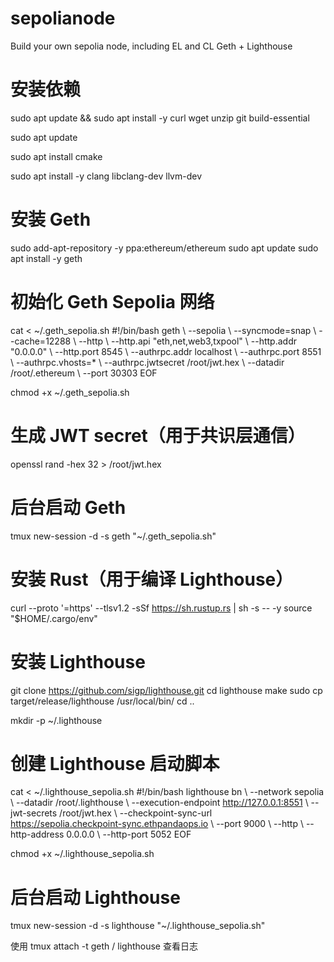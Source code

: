 # sepolianode
Build your own sepolia node, including EL and CL
Geth + Lighthouse

# 安装依赖
sudo apt update && sudo apt install -y curl wget unzip git build-essential

sudo apt update

sudo apt install cmake

sudo apt install -y clang libclang-dev llvm-dev


# 安装 Geth
sudo add-apt-repository -y ppa:ethereum/ethereum
sudo apt update
sudo apt install -y geth

# 初始化 Geth Sepolia 网络
cat <<EOF > ~/.geth_sepolia.sh
#!/bin/bash
geth \\
  --sepolia \\
  --syncmode=snap \\
  --cache=12288 \\
  --http \\
  --http.api "eth,net,web3,txpool" \\
  --http.addr "0.0.0.0" \\
  --http.port 8545 \\
  --authrpc.addr localhost \\
  --authrpc.port 8551 \\
  --authrpc.vhosts=* \\
  --authrpc.jwtsecret /root/jwt.hex \\
  --datadir /root/.ethereum \\
  --port 30303
EOF

chmod +x ~/.geth_sepolia.sh

# 生成 JWT secret（用于共识层通信）
openssl rand -hex 32 > /root/jwt.hex

# 后台启动 Geth
tmux new-session -d -s geth "~/.geth_sepolia.sh"

# 安装 Rust（用于编译 Lighthouse）
curl --proto '=https' --tlsv1.2 -sSf https://sh.rustup.rs | sh -s -- -y
source "$HOME/.cargo/env"

# 安装 Lighthouse
git clone https://github.com/sigp/lighthouse.git
cd lighthouse
make
sudo cp target/release/lighthouse /usr/local/bin/
cd ..

mkdir -p ~/.lighthouse

# 创建 Lighthouse 启动脚本
cat <<EOF > ~/.lighthouse_sepolia.sh
#!/bin/bash
lighthouse bn \\
  --network sepolia \\
  --datadir /root/.lighthouse \\
  --execution-endpoint http://127.0.0.1:8551 \\
  --jwt-secrets /root/jwt.hex \\
  --checkpoint-sync-url https://sepolia.checkpoint-sync.ethpandaops.io \\
  --port 9000 \\
  --http \\
  --http-address 0.0.0.0 \\
  --http-port 5052
EOF

chmod +x ~/.lighthouse_sepolia.sh

# 后台启动 Lighthouse
tmux new-session -d -s lighthouse "~/.lighthouse_sepolia.sh"

使用 tmux attach -t geth / lighthouse 查看日志



